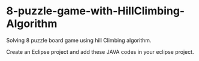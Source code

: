 # 8-puzzle-game-with-HillClimbing-Algorithm

Solving 8 puzzle board game using hill Climbing algorithm.

Create an Eclipse project and add these JAVA codes in your eclipse project.
